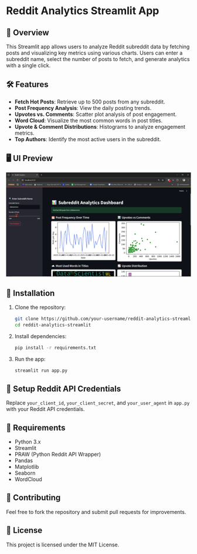# Reddit Analytics Streamlit App

## 📌 Overview
This Streamlit app allows users to analyze Reddit subreddit data by fetching posts and visualizing key metrics using various charts. Users can enter a subreddit name, select the number of posts to fetch, and generate analytics with a single click.

## 🛠 Features
- **Fetch Hot Posts**: Retrieve up to 500 posts from any subreddit.
- **Post Frequency Analysis**: View the daily posting trends.
- **Upvotes vs. Comments**: Scatter plot analysis of post engagement.
- **Word Cloud**: Visualize the most common words in post titles.
- **Upvote & Comment Distributions**: Histograms to analyze engagement metrics.
- **Top Authors**: Identify the most active users in the subreddit.

## 🖥 UI Preview
![App Screenshot](Screenshot.png)

## 🚀 Installation
1. Clone the repository:
   ```sh
   git clone https://github.com/your-username/reddit-analytics-streamlit.git
   cd reddit-analytics-streamlit
   ```
2. Install dependencies:
   ```sh
   pip install -r requirements.txt
   ```
3. Run the app:
   ```sh
   streamlit run app.py
   ```

## 🔑 Setup Reddit API Credentials
Replace `your_client_id`, `your_client_secret`, and `your_user_agent` in `app.py` with your Reddit API credentials.

## 📝 Requirements
- Python 3.x
- Streamlit
- PRAW (Python Reddit API Wrapper)
- Pandas
- Matplotlib
- Seaborn
- WordCloud

## 🤝 Contributing
Feel free to fork the repository and submit pull requests for improvements.

## 📜 License
This project is licensed under the MIT License.

